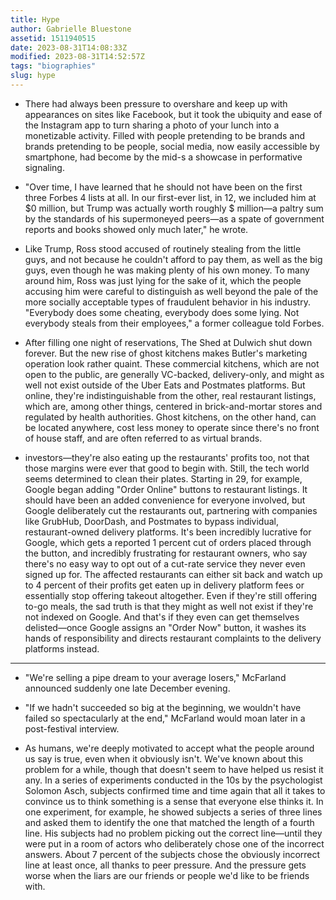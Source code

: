 ```yaml
---
title: Hype
author: Gabrielle Bluestone
assetid: 1511940515
date: 2023-08-31T14:08:33Z
modified: 2023-08-31T14:52:57Z
tags: "biographies"
slug: hype
---
```


*  There had always been pressure to overshare and keep up with appearances on sites like Facebook, but it took the ubiquity and ease of the Instagram app to turn sharing a photo of your lunch into a monetizable activity. Filled with people pretending to be brands and brands pretending to be people, social media, now easily accessible by smartphone, had become by the mid-s a showcase in performative signaling.

*  "Over time, I have learned that he should not have been on the first three Forbes 4 lists at all. In our first-ever list, in 12, we included him at $0 million, but Trump was actually worth roughly $ million—a paltry sum by the standards of his supermoneyed peers—as a spate of government reports and books showed only much later," he wrote.

*  Like Trump, Ross stood accused of routinely stealing from the little guys, and not because he couldn't afford to pay them, as well as the big guys, even though he was making plenty of his own money. To many around him, Ross was just lying for the sake of it, which the people accusing him were careful to distinguish as well beyond the pale of the more socially acceptable types of fraudulent behavior in his industry. "Everybody does some cheating, everybody does some lying. Not everybody steals from their employees," a former colleague told Forbes.

*  After filling one night of reservations, The Shed at Dulwich shut down forever. But the new rise of ghost kitchens makes Butler's marketing operation look rather quaint. These commercial kitchens, which are not open to the public, are generally VC-backed, delivery-only, and might as well not exist outside of the Uber Eats and Postmates platforms. But online, they're indistinguishable from the other, real restaurant listings, which are, among other things, centered in brick-and-mortar stores and regulated by health authorities. Ghost kitchens, on the other hand, can be located anywhere, cost less money to operate since there's no front of house staff, and are often referred to as virtual brands.

*  investors—they're also eating up the restaurants' profits too, not that those margins were ever that good to begin with. Still, the tech world seems determined to clean their plates. Starting in 29, for example, Google began adding "Order Online" buttons to restaurant listings. It should have been an added convenience for everyone involved, but Google deliberately cut the restaurants out, partnering with companies like GrubHub, DoorDash, and Postmates to bypass individual, restaurant-owned delivery platforms. It's been incredibly lucrative for Google, which gets a reported 1 percent cut of orders placed through the button, and incredibly frustrating for restaurant owners, who say there's no easy way to opt out of a cut-rate service they never even signed up for. The affected restaurants can either sit back and watch up to 4 percent of their profits get eaten up in delivery platform fees or essentially stop offering takeout altogether. Even if they're still offering to-go meals, the sad truth is that they might as well not exist if they're not indexed on Google. And that's if they even can get themselves delisted—once Google assigns an "Order Now" button, it washes its hands of responsibility and directs restaurant complaints to the delivery platforms instead.

---

*  "We're selling a pipe dream to your average losers," McFarland announced suddenly one late December evening.

*  "If we hadn't succeeded so big at the beginning, we wouldn't have failed so spectacularly at the end," McFarland would moan later in a post-festival interview.

*  As humans, we're deeply motivated to accept what the people around us say is true, even when it obviously isn't. We've known about this problem for a while, though that doesn't seem to have helped us resist it any. In a series of experiments conducted in the 10s by the psychologist Solomon Asch, subjects confirmed time and time again that all it takes to convince us to think something is a sense that everyone else thinks it. In one experiment, for example, he showed subjects a series of three lines and asked them to identify the one that matched the length of a fourth line. His subjects had no problem picking out the correct line—until they were put in a room of actors who deliberately chose one of the incorrect answers. About 7 percent of the subjects chose the obviously incorrect line at least once, all thanks to peer pressure. And the pressure gets worse when the liars are our friends or people we'd like to be friends with.

